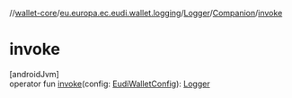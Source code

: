 //[wallet-core](../../../../index.md)/[eu.europa.ec.eudi.wallet.logging](../../index.md)/[Logger](../index.md)/[Companion](index.md)/[invoke](invoke.md)

# invoke

[androidJvm]\
operator fun [invoke](invoke.md)(config: [EudiWalletConfig](../../../eu.europa.ec.eudi.wallet/-eudi-wallet-config/index.md)): [Logger](../index.md)
